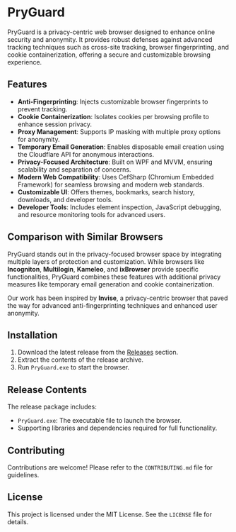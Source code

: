 
# PryGuard

PryGuard is a privacy-centric web browser designed to enhance online security and anonymity. It provides robust defenses against advanced tracking techniques such as cross-site tracking, browser fingerprinting, and cookie containerization, offering a secure and customizable browsing experience.

## Features

- **Anti-Fingerprinting**: Injects customizable browser fingerprints to prevent tracking.
- **Cookie Containerization**: Isolates cookies per browsing profile to enhance session privacy.
- **Proxy Management**: Supports IP masking with multiple proxy options for anonymity.
- **Temporary Email Generation**: Enables disposable email creation using the Cloudflare API for anonymous interactions.
- **Privacy-Focused Architecture**: Built on WPF and MVVM, ensuring scalability and separation of concerns.
- **Modern Web Compatibility**: Uses CefSharp (Chromium Embedded Framework) for seamless browsing and modern web standards.
- **Customizable UI**: Offers themes, bookmarks, search history, downloads, and developer tools.
- **Developer Tools**: Includes element inspection, JavaScript debugging, and resource monitoring tools for advanced users.

## Comparison with Similar Browsers

PryGuard stands out in the privacy-focused browser space by integrating multiple layers of protection and customization. While browsers like **Incogniton**, **Multilogin**, **Kameleo**, and **ixBrowser** provide specific functionalities, PryGuard combines these features with additional privacy measures like temporary email generation and cookie containerization. 

Our work has been inspired by **Invise**, a privacy-centric browser that paved the way for advanced anti-fingerprinting techniques and enhanced user anonymity.

## Installation

1. Download the latest release from the [Releases](#) section.
2. Extract the contents of the release archive.
3. Run `PryGuard.exe` to start the browser.

## Release Contents

The release package includes:
- `PryGuard.exe`: The executable file to launch the browser.
- Supporting libraries and dependencies required for full functionality.

## Contributing

Contributions are welcome! Please refer to the `CONTRIBUTING.md` file for guidelines.

## License

This project is licensed under the MIT License. See the `LICENSE` file for details.
